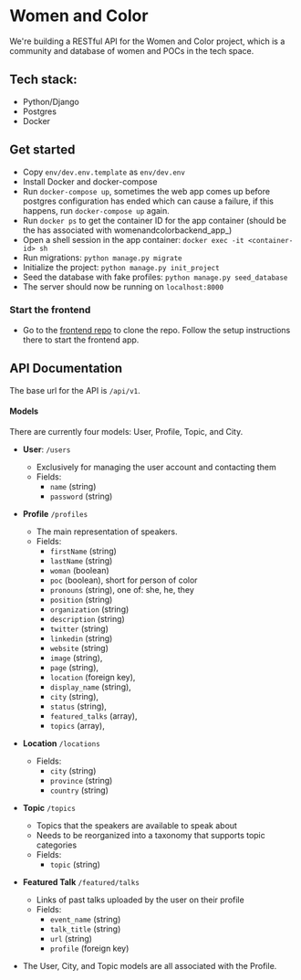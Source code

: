 # Women and Color

We're building a RESTful API for the Women and Color project, which is a community and database of women and POCs in the tech space.

## Tech stack:
- Python/Django
- Postgres
- Docker

## Get started
- Copy `env/dev.env.template` as `env/dev.env`
- Install Docker and docker-compose
- Run `docker-compose up`, sometimes the web app comes up before postgres configuration has ended which can cause a failure, if this happens, run `docker-compose up` again.
- Run `docker ps` to get the container ID for the app container (should be the has associated with womenandcolorbackend_app_)
- Open a shell session in the app container: `docker exec -it <container-id> sh`
- Run migrations: `python manage.py migrate`
- Initialize the project: `python manage.py init_project`
- Seed the database with fake profiles: `python manage.py seed_database`
- The server should now be running on `localhost:8000`

### Start the frontend
- Go to the [frontend repo][code-frontend] to clone the repo. Follow the setup instructions there to start the frontend app.

## API Documentation

The base url for the API is `/api/v1`.

#### Models

There are currently four models: User, Profile, Topic, and City.

- **User**: `/users`
  - Exclusively for managing the user account and contacting them
  - Fields:
    - `name` (string)
    - `password` (string)

- **Profile** `/profiles`
  - The main representation of speakers.
  - Fields:
    - `firstName` (string)
    - `lastName` (string)
    - `woman` (boolean)
    - `poc` (boolean), short for person of color
    - `pronouns` (string), one of: she, he, they
    - `position` (string)
    - `organization` (string)
    - `description` (string)
    - `twitter` (string)
    - `linkedin` (string)
    - `website` (string)
    - `image` (string),
    - `page` (string),
    - `location` (foreign key),
    - `display_name` (string),
    - `city` (string),
    - `status` (string),
    - `featured_talks` (array),
    - `topics` (array),
- **Location** `/locations`
  - Fields:
    - `city` (string)
    - `province` (string)
    - `country` (string)
- **Topic** `/topics`
  - Topics that the speakers are available to speak about
  - Needs to be reorganized into a taxonomy that supports topic categories
  - Fields:
    - `topic` (string)
- **Featured Talk** `/featured/talks`
  - Links of past talks uploaded by the user on their profile
  - Fields:
    - `event_name` (string)
    - `talk_title` (string)
    - `url` (string)
    - `profile` (foreign key)
- The User, City, and Topic models are all associated with the Profile.

<!-- Links -->
   [code-frontend]: https://github.com/CivicTechTO/women-and-color-static
